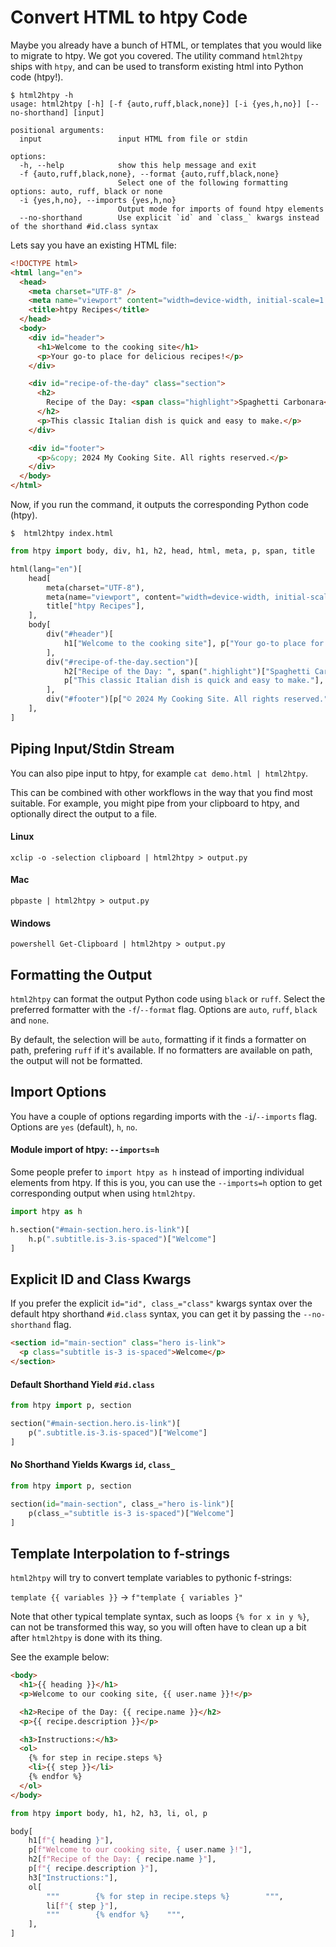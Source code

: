 # Convert HTML to htpy Code

Maybe you already have a bunch of HTML, or templates that you would like to migrate to htpy.
We got you covered. The utility command `html2htpy` ships with `htpy`, and can be used to transform existing
html into Python code (htpy!).

```
$ html2htpy -h
usage: html2htpy [-h] [-f {auto,ruff,black,none}] [-i {yes,h,no}] [--no-shorthand] [input]

positional arguments:
  input                 input HTML from file or stdin

options:
  -h, --help            show this help message and exit
  -f {auto,ruff,black,none}, --format {auto,ruff,black,none}
                        Select one of the following formatting options: auto, ruff, black or none
  -i {yes,h,no}, --imports {yes,h,no}
                        Output mode for imports of found htpy elements
  --no-shorthand        Use explicit `id` and `class_` kwargs instead of the shorthand #id.class syntax
```

Lets say you have an existing HTML file:

```html title="index.html"
<!DOCTYPE html>
<html lang="en">
  <head>
    <meta charset="UTF-8" />
    <meta name="viewport" content="width=device-width, initial-scale=1.0" />
    <title>htpy Recipes</title>
  </head>
  <body>
    <div id="header">
      <h1>Welcome to the cooking site</h1>
      <p>Your go-to place for delicious recipes!</p>
    </div>

    <div id="recipe-of-the-day" class="section">
      <h2>
        Recipe of the Day: <span class="highlight">Spaghetti Carbonara</span>
      </h2>
      <p>This classic Italian dish is quick and easy to make.</p>
    </div>

    <div id="footer">
      <p>&copy; 2024 My Cooking Site. All rights reserved.</p>
    </div>
  </body>
</html>
```

Now, if you run the command, it outputs the corresponding Python code (htpy).

```
$  html2htpy index.html
```

```py
from htpy import body, div, h1, h2, head, html, meta, p, span, title

html(lang="en")[
    head[
        meta(charset="UTF-8"),
        meta(name="viewport", content="width=device-width, initial-scale=1.0"),
        title["htpy Recipes"],
    ],
    body[
        div("#header")[
            h1["Welcome to the cooking site"], p["Your go-to place for delicious recipes!"]
        ],
        div("#recipe-of-the-day.section")[
            h2["Recipe of the Day: ", span(".highlight")["Spaghetti Carbonara"]],
            p["This classic Italian dish is quick and easy to make."],
        ],
        div("#footer")[p["© 2024 My Cooking Site. All rights reserved."]],
    ],
]
```

## Piping Input/Stdin Stream

You can also pipe input to htpy, for example `cat demo.html | html2htpy`.

This can be combined with other workflows in the way that you find most suitable.
For example, you might pipe from your clipboard to htpy, and optionally direct the output to a file.

#### Linux

```
xclip -o -selection clipboard | html2htpy > output.py
```

#### Mac

```
pbpaste | html2htpy > output.py
```

#### Windows

```
powershell Get-Clipboard | html2htpy > output.py
```

## Formatting the Output

`html2htpy` can format the output Python code using `black` or `ruff`.
Select the preferred formatter with the `-f`/`--format` flag. Options are `auto`, `ruff`, `black` and `none`.

By default, the selection will be `auto`, formatting if it finds a formatter on path, prefering `ruff` if it's available.
If no formatters are available on path, the output will not be formatted.

## Import Options

You have a couple of options regarding imports with the `-i`/`--imports` flag.
Options are `yes` (default), `h`, `no`.

#### Module import of htpy: `--imports=h`

Some people prefer to `import htpy as h` instead of importing individual elements from htpy.
If this is you, you can use the `--imports=h` option to get corresponding output when using `html2htpy`.

```py title="$ html2htpy --imports=h example.html"
import htpy as h

h.section("#main-section.hero.is-link")[
    h.p(".subtitle.is-3.is-spaced")["Welcome"]
]
```

## Explicit ID and Class Kwargs

If you prefer the explicit `id="id", class_="class"` kwargs syntax over the default htpy shorthand `#id.class` syntax, you can get it by passing the `--no-shorthand` flag.

```html title="example.html"
<section id="main-section" class="hero is-link">
  <p class="subtitle is-3 is-spaced">Welcome</p>
</section>
```

#### Default Shorthand Yield `#id.class`

```py title="$ html2htpy example.html"
from htpy import p, section

section("#main-section.hero.is-link")[
    p(".subtitle.is-3.is-spaced")["Welcome"]
]
```

#### No Shorthand Yields Kwargs `id`, `class_`

```py title="$ html2htpy --no-shorthand example.html"
from htpy import p, section

section(id="main-section", class_="hero is-link")[
    p(class_="subtitle is-3 is-spaced")["Welcome"]
]
```

## Template Interpolation to f-strings

`html2htpy` will try to convert template variables to pythonic f-strings:

`template {{ variables }}` -> `f"template { variables }"`

Note that other typical template syntax, such as loops `{% for x in y %}`, can not be transformed this way,
so you will often have to clean up a bit after `html2htpy` is done with its thing.

See the example below:

```html title="jinja.html"
<body>
  <h1>{{ heading }}</h1>
  <p>Welcome to our cooking site, {{ user.name }}!</p>

  <h2>Recipe of the Day: {{ recipe.name }}</h2>
  <p>{{ recipe.description }}</p>

  <h3>Instructions:</h3>
  <ol>
    {% for step in recipe.steps %}
    <li>{{ step }}</li>
    {% endfor %}
  </ol>
</body>
```

```py title="$ html2htpy jinja.html"
from htpy import body, h1, h2, h3, li, ol, p

body[
    h1[f"{ heading }"],
    p[f"Welcome to our cooking site, { user.name }!"],
    h2[f"Recipe of the Day: { recipe.name }"],
    p[f"{ recipe.description }"],
    h3["Instructions:"],
    ol[
        """        {% for step in recipe.steps %}        """,
        li[f"{ step }"],
        """        {% endfor %}    """,
    ],
]
```
